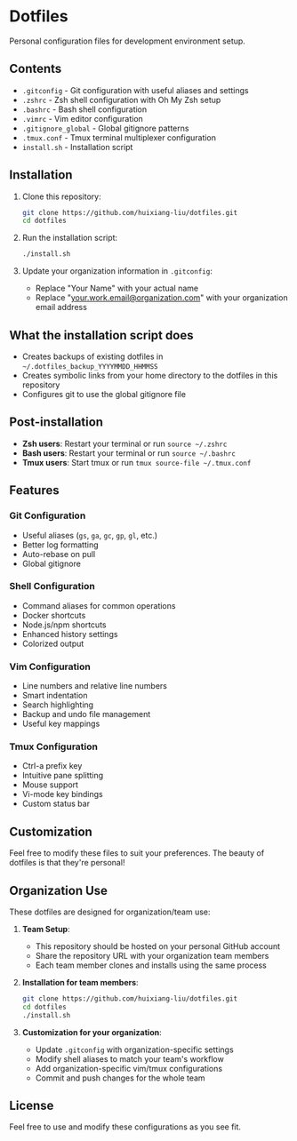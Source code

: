 # Dotfiles

Personal configuration files for development environment setup.

## Contents

- `.gitconfig` - Git configuration with useful aliases and settings
- `.zshrc` - Zsh shell configuration with Oh My Zsh setup
- `.bashrc` - Bash shell configuration
- `.vimrc` - Vim editor configuration
- `.gitignore_global` - Global gitignore patterns
- `.tmux.conf` - Tmux terminal multiplexer configuration
- `install.sh` - Installation script

## Installation

1. Clone this repository:
   ```bash
   git clone https://github.com/huixiang-liu/dotfiles.git
   cd dotfiles
   ```

2. Run the installation script:
   ```bash
   ./install.sh
   ```

3. Update your organization information in `.gitconfig`:
   - Replace "Your Name" with your actual name
   - Replace "your.work.email@organization.com" with your organization email address

## What the installation script does

- Creates backups of existing dotfiles in `~/.dotfiles_backup_YYYYMMDD_HHMMSS`
- Creates symbolic links from your home directory to the dotfiles in this repository
- Configures git to use the global gitignore file

## Post-installation

- **Zsh users**: Restart your terminal or run `source ~/.zshrc`
- **Bash users**: Restart your terminal or run `source ~/.bashrc`
- **Tmux users**: Start tmux or run `tmux source-file ~/.tmux.conf`

## Features

### Git Configuration
- Useful aliases (`gs`, `ga`, `gc`, `gp`, `gl`, etc.)
- Better log formatting
- Auto-rebase on pull
- Global gitignore

### Shell Configuration
- Command aliases for common operations
- Docker shortcuts
- Node.js/npm shortcuts
- Enhanced history settings
- Colorized output

### Vim Configuration
- Line numbers and relative line numbers
- Smart indentation
- Search highlighting
- Backup and undo file management
- Useful key mappings

### Tmux Configuration
- Ctrl-a prefix key
- Intuitive pane splitting
- Mouse support
- Vi-mode key bindings
- Custom status bar

## Customization

Feel free to modify these files to suit your preferences. The beauty of dotfiles is that they're personal!

## Organization Use

These dotfiles are designed for organization/team use:

1. **Team Setup**:
   - This repository should be hosted on your personal GitHub account
   - Share the repository URL with your organization team members
   - Each team member clones and installs using the same process

2. **Installation for team members**:
   ```bash
   git clone https://github.com/huixiang-liu/dotfiles.git
   cd dotfiles
   ./install.sh
   ```

3. **Customization for your organization**:
   - Update `.gitconfig` with organization-specific settings
   - Modify shell aliases to match your team's workflow
   - Add organization-specific vim/tmux configurations
   - Commit and push changes for the whole team

## License

Feel free to use and modify these configurations as you see fit.